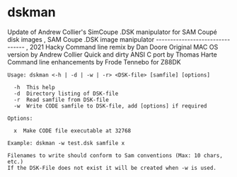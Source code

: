 # dskman
Update of Andrew Collier's SimCoupe .DSK manipulator for SAM Coupé disk images
	        ,
	SAM Coupe .DSK image manipulator
	--------------------------------
	                                         ,
	2021 Hacky Command line remix by Dan Doore
	Original MAC OS version by Andrew Collier
	Quick and dirty ANSI C port by Thomas Harte
	Command line enhancements by Frode Tennebo for Z88DK

	Usage: dskman <-h | -d | -w | -r> <DSK-file> [samfile] [options]

	  -h  This help
	  -d  Directory listing of DSK-file
	  -r  Read samfile from DSK-file
	  -w  Write CODE samfile to DSK-file, add [options] if required

	Options:

 	  x  Make CODE file executable at 32768

	Example: dskman -w test.dsk samfile x

	Filenames to write should conform to Sam conventions (Max: 10 chars, etc.)
	If the DSK-File does not exist it will be created when -w is used.
